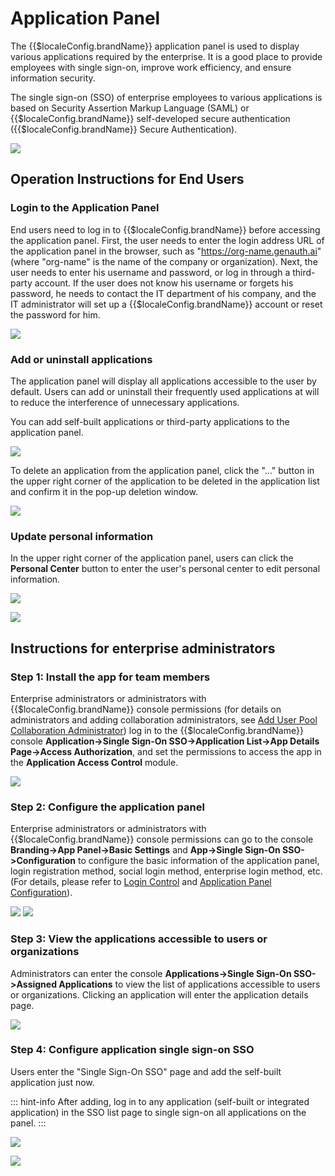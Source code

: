 # Application Panel

<LastUpdated/>

The {{$localeConfig.brandName}} application panel is used to display various applications required by the enterprise. It is a good place to provide employees with single sign-on, improve work efficiency, and ensure information security.

The single sign-on (SSO) of enterprise employees to various applications is based on Security Assertion Markup Language (SAML) or {{$localeConfig.brandName}} self-developed secure authentication ({{$localeConfig.brandName}} Secure Authentication).

![](~@imagesZhCn/guides/dashboard/app-panel.png)

## Operation Instructions for End Users

### Login to the Application Panel

End users need to log in to {{$localeConfig.brandName}} before accessing the application panel. First, the user needs to enter the login address URL of the application panel in the browser, such as "https://org-name.genauth.ai" (where "org-name" is the name of the company or organization). Next, the user needs to enter his username and password, or log in through a third-party account. If the user does not know his username or forgets his password, he needs to contact the IT department of his company, and the IT administrator will set up a {{$localeConfig.brandName}} account or reset the password for him.

![](~@imagesZhCn/guides/dashboard/app-panel2.png)

### Add or uninstall applications

The application panel will display all applications accessible to the user by default. Users can add or uninstall their frequently used applications at will to reduce the interference of unnecessary applications.

You can add self-built applications or third-party applications to the application panel.

![](~@imagesZhCn/guides/dashboard/app-panel3.png)

To delete an application from the application panel, click the "..." button in the upper right corner of the application to be deleted in the application list and confirm it in the pop-up deletion window.

![](~@imagesZhCn/guides/dashboard/app-panel4.png)

### Update personal information

In the upper right corner of the application panel, users can click the **Personal Center** button to enter the user's personal center to edit personal information.

![](~@imagesZhCn/guides/dashboard/app-panel5.png)

![](~@imagesZhCn/guides/dashboard/app-panel6.png)

## Instructions for enterprise administrators

### Step 1: Install the app for team members

Enterprise administrators or administrators with {{$localeConfig.brandName}} console permissions (for details on administrators and adding collaboration administrators, see [Add User Pool Collaboration Administrator](/guides/userpool-config/collaboration-adminstrator.md)) log in to the {{$localeConfig.brandName}} console **Application->Single Sign-On SSO->Application List->App Details Page->Access Authorization**, and set the permissions to access the app in the **Application Access Control** module.

![](~@imagesZhCn/guides/dashboard/app-panel7.png)

### Step 2: Configure the application panel

Enterprise administrators or administrators with {{$localeConfig.brandName}} console permissions can go to the console **Branding->App Panel->Basic Settings** and **App->Single Sign-On SSO->Configuration** to configure the basic information of the application panel, login registration method, social login method, enterprise login method, etc. (For details, please refer to [Login Control](/guides/app-new/create-app/login-control.html) and [Application Panel Configuration](https://docs.genauth.ai/guides/customize/app-panel/#%E5%BA%94%E7%94%A8%E9%9D%A2%E6%9D%BF%E9%85%8D%E7%BD%AE)).

![](~@imagesZhCn/guides/dashboard/base-set.png)
![](~@imagesZhCn/guides/dashboard/login-set.png)

### Step 3: View the applications accessible to users or organizations

Administrators can enter the console **Applications->Single Sign-On SSO->Assigned Applications** to view the list of applications accessible to users or organizations. Clicking an application will enter the application details page.

![](~@imagesZhCn/guides/dashboard/app-panel9.png)

### Step 4: Configure application single sign-on SSO

Users enter the "Single Sign-On SSO" page and add the self-built application just now.

::: hint-info
After adding, log in to any application (self-built or integrated application) in the SSO list page to single sign-on all applications on the panel.
:::

![](~@imagesZhCn/guides/dashboard/app-panel3.png)

![](~@imagesZhCn/guides/dashboard/add-created-app-to-sso.png)
